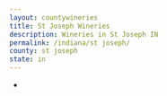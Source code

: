 ```yaml
---
layout: countywineries
title: St Joseph Wineries
description: Wineries in St Joseph IN
permalink: /indiana/st joseph/
county: st joseph
state: in
---
```

-

